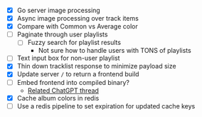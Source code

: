 - [x] Go server image processing
- [x] Async image processing over track items
- [x] Compare with Common vs Average color
- [ ] Paginate through user playlists
    - [ ] Fuzzy search for playlist results
        - Not sure how to handle users with TONS of playlists
- [ ] Text input box for non-user playlist
- [x] Thin down tracklist response to minimize payload size
- [x] Update server `/` to return a frontend build
- [ ] Embed frontend into compiled binary?
    - [Related ChatGPT thread](https://chatgpt.com/c/67eb583e-2fb0-800d-8a0f-90cf99b19e2d)
- [x] Cache album colors in redis
- [ ] Use a redis pipeline to set expiration for updated cache keys
